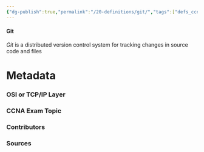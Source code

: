 ```yaml
---
{"dg-publish":true,"permalink":"/20-definitions/git/","tags":["defs_ccna"]}
---
```


#### Git
*Git* is a distributed version control system for tracking changes in source code and files

# Metadata
### OSI or TCP/IP Layer

### CCNA Exam Topic

### Contributors

### Sources


